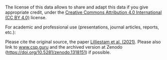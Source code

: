 The license of this data allows to share and adapt this data if you give appropriate credit, under the [Creative Commons Attribution 4.0 International (CC BY 4.0)](https://creativecommons.org/licenses/by/4.0/) license.

For academic and professional use (presentations, journal articles, reports, etc.):

Please cite the original source, the paper [Lilliestam et al. (2021)](https://doi.org/10.1080/15567249.2020.1773580). Please also link to www.csp.guru and the archived version at Zenodo (https://doi.org/10.5281/zenodo.1318151) if possible.
